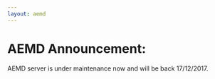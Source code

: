 ```yaml
---
layout: aemd
---
```


# [](#header-1)AEMD Announcement:

AEMD server is under maintenance now and will be back 17/12/2017.

